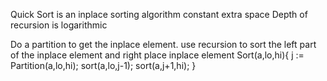 Quick Sort is an inplace sorting algorithm
constant extra space
Depth of recursion is logarithmic

Do a partition to get the inplace element.
use recursion to sort the left part of the inplace element and right place inplace element
Sort(a,lo,hi){
  j := Partition(a,lo,hi);
  sort(a,lo,j-1);
  sort(a,j+1,hi);
}